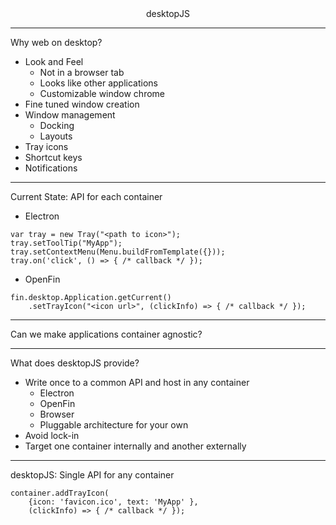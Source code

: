 <center>desktopJS</center>

---

Why web on desktop?

- Look and Feel
  - Not in a browser tab
  - Looks like other applications
  - Customizable window chrome
- Fine tuned window creation
- Window management
  - Docking
  - Layouts
- Tray icons
- Shortcut keys
- Notifications

---

Current State: API for each container

- Electron

```
var tray = new Tray("<path to icon>");
tray.setToolTip("MyApp");
tray.setContextMenu(Menu.buildFromTemplate({}));
tray.on('click', () => { /* callback */ });
```

- OpenFin

```
fin.desktop.Application.getCurrent()
    .setTrayIcon("<icon url>", (clickInfo) => { /* callback */ });
```

---

Can we make applications container agnostic?

---

What does desktopJS provide?

- Write once to a common API and host in any container
  - Electron
  - OpenFin
  - Browser
  - Pluggable architecture for your own
- Avoid lock-in
- Target one container internally and another externally

---

desktopJS: Single API for any container

```
container.addTrayIcon(
    {icon: 'favicon.ico', text: 'MyApp' },
    (clickInfo) => { /* callback */ });
```